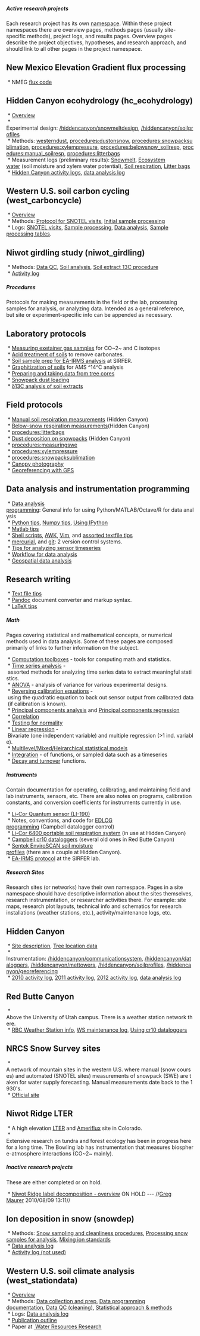 ##### Active research projects

Each research project has its own
[namespace](http://www.dokuwiki.org/namespaces). Within these
project namespaces there are overview pages, methods pages (usually
site-specific methods), project logs, and results pages. Overview pages
describe the project objectives, hypotheses, and research approach, and
should link to all other pages in the project namespace.

New Mexico Elevation Gradient flux processing
---------------------------------------------

 * NMEG [flux code](nmeg:fluxcode)

Hidden Canyon ecohydrology (hc\_ecohydrology)
---------------------------------------------

 * [Overview](/hc_ecohydrology/overview)\
 * Experimental design: [/hiddencanyon/snowmeltdesign](/hiddencanyon/snowmeltdesign), [/hiddencanyon/soilprofiles](/hiddencanyon/soilprofiles)\
 * Methods: [westerndust](westerndust), [procedures:dustonsnow](/procedures/dustonsnow), [procedures:snowpacksublimation](/procedures/snowpacksublimation), [procedures:xylempressure](/procedures/xylempressure), [procedures:belowsnow_soilresp](/procedures/belowsnow_soilresp), [procedures:manual_soilresp](/procedures/manual_soilresp), [procedures:litterbags](/procedures/litterbags)\
 * Measurement logs (preliminary results): [Snowmelt](/hc_ecohydrology/snowmeltlog_1), [Ecosystem water](/hc_ecohydrology/ecosystemwaterlog_1) (soil moisture and xylem water potential), [Soil respiration](/hc_ecohydrology/soilresplog_1), [Litter bags](/hc_ecohydrology/litterbaglog_1)\
 * [Hidden Canyon activity logs](/hiddencanyon/sitedescription#Site_logs), [data
analysis log](/hiddencanyon/analysislog_1)

Western U.S. soil carbon cycling (west\_carboncycle)
----------------------------------------------------

 * [Overview](/west_carboncycle/overview)\
 * Methods: [Protocol for SNOTEL visits](/west_carboncycle/snotelfieldprotocol), [Initial sample processing](/west_carboncycle/snotelsampleprocessing)\
 * Logs: [SNOTEL visits](/west_carboncycle/snotellog_1), [Sample processing](/west_carboncycle/sampleprocessinglog_1), [Data analysis](/west_carboncycle/analysislog_1), [Sample processing tables](/west_carboncycle/sampletables).

Niwot girdling study (niwot\_girdling)
--------------------------------------

 * Methods: [Data QC](/niwot_girdling/data_qc), [Soil analysis](/niwot_girdling/soilanalysis), [Soil extract 13C procedure](/procedures/soilextract_13c)\
 * [Activity log](/niwot_girdling/activitylog_1)

##### Procedures

Protocols for making measurements in the field or the lab, processing
samples for analysis, or analyzing data. Intended as a general
reference, but site or experiment-specific info can be appended as
necessary.

Laboratory protocols
--------------------

 * [Measuring exetainer gas samples](/procedures/exetainer_co2) for CO~2~ and C isotopes\
 * [Acid treatment of soils](/procedures/soilacidtreatment) to remove carbonates.\
 * [Soil sample prep for EA-IRMS analysis](/procedures/ea-irms_soilprep) at SIRFER.\
 * [Graphitization of soils](/procedures/14c_graphitization) for AMS ^14^C analysis\
 * [Preparing and taking data from tree cores](/procedures/treecores)\
 * [Snowpack dust loading](/procedures/snowpackdustloading)\
 * [δ13C analysis of soil extracts](/procedures/soilextract_13c)

Field protocols
---------------

 * [Manual soil respiration measurements](/procedures/manual_soilresp) (Hidden Canyon)\
 * [Below-snow respiration measurements](/procedures/belowsnow_soilresp)(Hidden Canyon)\
 * [procedures:litterbags](/procedures/litterbags)\
 * [Dust deposition on snowpacks](/procedures/dustonsnow) (Hidden Canyon)\
 * [procedures:measuringswe](/procedures/measuringswe)\
 * [procedures:xylempressure](/procedures/xylempressure)\
 * [procedures:snowpacksublimation](/procedures/snowpacksublimation)\
 * [Canopy photography](/procedures/canopyphotos)\
 * [Georeferencing with GPS](/procedures/gps)

Data analysis and instrumentation programming
---------------------------------------------

 * [Data analysis programming](/procedures/programming): General info for using Python/MATLAB/Octave/R for data analysis\
 * [Python tips](/procedures/pythontips), [Numpy tips](/procedures/numpytips), [Using IPython](/procedures/ipython)\
 * [Matlab tips](/procedures/matlabtips)\
 * [Shell scripts](/procedures/shellscripts), [AWK](/procedures/awk), [Vim](/procedures/vimtips), and [assorted textfile tips](/procedures/textfiles)\
 * [mercurial](/procedures/mercurial), and [git](/procedures/git): 2 version control systems.\
 * [Tips for analyzing sensor timeseries](/procedures/sensordata_tips)\
 * [Workflow for data analysis](/procedures/data_analysis_workflow)\
 * [Geospatial data analysis](/procedures/geospatial)

Research writing
----------------

 * [Text file tips](/procedures/textfiles)\
 * [Pandoc](/procedures/pandoc) document converter and markup syntax.\
 * [LaTeX tips](/procedures/latextips)

##### Math

Pages covering statistical and mathematical concepts, or numerical
methods used in data analysis. Some of these pages are composed
primarily of links to further information on the subject.

 * [Computation toolboxes](/math/toolboxes) - tools for computing math and statistics.\
 * [Time series analysis](/math/timeseries) - assorted methods for analyzing time series data to extract meaningful statistics.\
 * [ANOVA](/math/anova) - analysis of variance for various experimental designs.\
 * [Reversing calibration equations](/math/quadratic_eq_calib) - using the quadratic equation to back out sensor output from calibrated data (if calibration is known).\
 * [Principal components analysis](/math/pca) and [Principal components regression](/math/pcr)\
 * [Correlation](/math/correlation)\
 * [Testing for normality](/math/normalitytests)\
 * [Linear regression](/math/linear_regression) - Bivariate (one independent variable) and multiple regression (>1 ind. variable).\
 * [ Multilevel/Mixed/Heirarchical statistical models](/math/multilevel_models)\
 * [Integration](/math/integration) - of functions, or sampled data such as a timeseries\
 * [Decay and turnover](/math/decay_turnover) functions.

##### Instruments

Contain documentation for operating, calibrating, and maintaining field
and lab instruments, sensors, etc. There are also notes on programs,
calibration constants, and conversion coefficients for instruments
currently in use.

 * [Li-Cor Quantum sensor (LI-190)](/instruments/li-190)\
 * Notes, conventions, and code for [EDLOG programming](/instruments/edlog) (Campbell datalogger control)\
 * [Li-Cor 6400 portable soil respiration system](/instruments/li-6400) (in use at Hidden Canyon)\
 * [Campbell cr10 dataloggers](/instruments/cr10dataloggers) (several old ones in Red Butte Canyon)\
 * [Sentek EnviroSCAN soil moisture profiles](/instruments/sentek_enviroscan) (there are a couple at Hidden Canyon).\
 * [EA-IRMS protocol](/instruments/ea-irms_sirfer) at the SIRFER lab.

##### Research Sites

Research sites (or networks) have their own namespace. Pages in a site
namespace should have descriptive information about the sites
themselves, research instrumentation, or researcher activities there.
For example: site maps, research plot layouts, technical info and
schematics for research installations (weather stations, etc.),
activity/maintenance logs, etc.

Hidden Canyon
-------------

 * [Site description](/hiddencanyon/sitedescription), [Tree location data](/hiddencanyon/trees)\
 * Instrumentation: [/hiddencanyon/communicationsystem](/hiddencanyon/communicationsystem), [/hiddencanyon/dataloggers](/hiddencanyon/dataloggers), [/hiddencanyon/mettowers](/hiddencanyon/mettowers), [/hiddencanyon/soilprofiles](/hiddencanyon/soilprofiles), [/hiddencanyon/georeferencing](/hiddencanyon/georeferencing)\
 * [2010 activity log](/hiddencanyon/hc2010_log), [2011 activity log](/hiddencanyon/hc2011_log), [2012 activity log](/hiddencanyon/hc2012_log), [data analysis log](/hiddencanyon/analysislog_1)

Red Butte Canyon
----------------

 * Above the University of Utah campus. There is a weather station network there.\
 * [RBC Weather Station info](/redbutte/weatherstations), [WS maintenance log](/redbutte/rbweather_log), [Using cr10 dataloggers](/instruments/cr10dataloggers)

NRCS Snow Survey sites
----------------------

 * A network of mountain sites in the western U.S. where manual (snow courses) and automated (SNOTEL sites) measurements of snowpack (SWE) are taken for water supply forecasting. Manual measurements date back to the 1930's.\
 * [Official site](http://www.wcc.nrcs.usda.gov/)

Niwot Ridge LTER
----------------

 * A high elevation [LTER](http://www.lternet.edu/) and [Ameriflux](http://public.ornl.gov/ameriflux/) site in Colorado.\
 * Extensive research on tundra and forest ecology has been in progress here for a long time. The Bowling lab has instrumentation that measures biosphere-atmosphere interactions (CO~2~ mainly).

##### Inactive research projects

These are either completed or on hold.

 * [ Niwot Ridge label decomposition - overview](niwot_labeldecomp_overview) ON HOLD --- //[Greg Maurer](primaryproductivity@gmail.com) 2010/08/09 13:11//

Ion deposition in snow (snowdep)
--------------------------------

 * Methods: [Snow sampling and cleanliness procedures](wasatchsnowdep:sampling), [Processing snow samples for analysis](wasatchsnowdep:labprocessing), [Mixing ion standards](wasatchsnowdep:standards)\
 * [Data analysis log](wasatchsnowdep:analysislog_1)\
 * [Activity log (not used)](wasatchsnowdep:activitylog_1)

Western U.S. soil climate analysis (west\_stationdata)
------------------------------------------------------

 * [Overview](west_stationdata:overview)\
 * Methods: [Data collection and prep](west_stationdata:data), [Data programming
documentation](west_stationdata:programdocs), [Data QC (cleaning)](west_stationdata:data_qc), [Statistical approach & methods](west_stationdata:statistics)\
 * Logs: [Data analysis log](west_stationdata:analysislog_1)\
 * [Publication outline](west_stationdata:publicationoutline)\
 * Paper at [ Water Resources Research](http://dx.doi.org/10.1002/2013WR014452)

